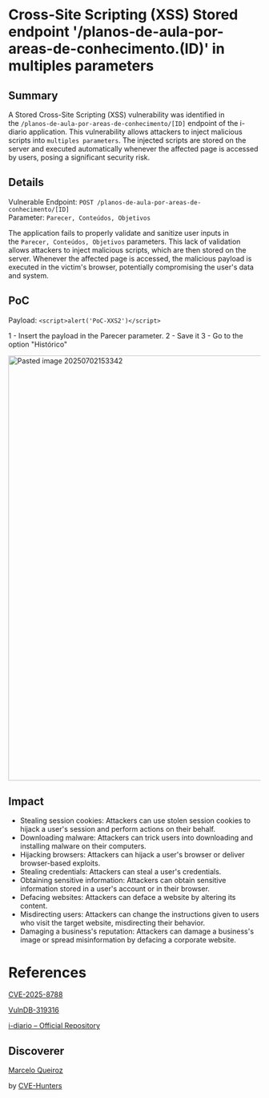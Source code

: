 # Cross-Site Scripting (XSS) Stored endpoint '/planos-de-aula-por-areas-de-conhecimento.(ID)' in multiples parameters

## Summary

A Stored Cross-Site Scripting (XSS) vulnerability was identified in the `/planos-de-aula-por-areas-de-conhecimento/[ID]` endpoint of the i-diario application. This vulnerability allows attackers to inject malicious scripts into `multiples parameters`. The injected scripts are stored on the server and executed automatically whenever the affected page is accessed by users, posing a significant security risk.

## Details

Vulnerable Endpoint: `POST /planos-de-aula-por-areas-de-conhecimento/[ID] `  
Parameter: `Parecer, Conteúdos, Objetivos`

The application fails to properly validate and sanitize user inputs in the `Parecer, Conteúdos, Objetivos` parameters. This lack of validation allows attackers to inject malicious scripts, which are then stored on the server. Whenever the affected page is accessed, the malicious payload is executed in the victim's browser, potentially compromising the user's data and system.

## PoC

Payload: `<script>alert('PoC-XXS2')</script>`

1 - Insert the payload in the Parecer parameter.
2 - Save it
3 - Go to the option "Histórico"

<img width="1038" height="848" alt="Pasted image 20250702153342" src="https://github.com/user-attachments/assets/627c5de3-ebb0-4f34-b419-20e93d4aa571" />


## Impact

- Stealing session cookies: Attackers can use stolen session cookies to hijack a user's session and perform actions on their behalf.
- Downloading malware: Attackers can trick users into downloading and installing malware on their computers.
- Hijacking browsers: Attackers can hijack a user's browser or deliver browser-based exploits.
- Stealing credentials: Attackers can steal a user's credentials.
- Obtaining sensitive information: Attackers can obtain sensitive information stored in a user's account or in their browser.
- Defacing websites: Attackers can deface a website by altering its content.
- Misdirecting users: Attackers can change the instructions given to users who visit the target website, misdirecting their behavior.
- Damaging a business's reputation: Attackers can damage a business's image or spread misinformation by defacing a corporate website.

# References

[CVE-2025-8788](https://www.cve.org/CVERecord?id=CVE-2025-8788)

[VulnDB-319316](https://vuldb.com/?id.319316)

[i-diario – Official Repository](https://github.com/portabilis/i-diario)

## Discoverer

[Marcelo Queiroz](www.linkedin.com/in/marceloqueirozjr) 

by [CVE-Hunters](https://github.com/Sec-Dojo-Cyber-House/cve-hunters)
